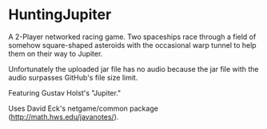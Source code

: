 HuntingJupiter
====
A 2-Player networked racing game.  Two spaceships race through a field of somehow square-shaped asteroids with
the occasional warp tunnel to help them on their way to Jupiter.

Unfortunately the uploaded jar file has no audio because the jar file with the audio surpasses
GitHub's file size limit.

Featuring Gustav Holst's "Jupiter."

Uses David Eck's netgame/common package (http://math.hws.edu/javanotes/).
